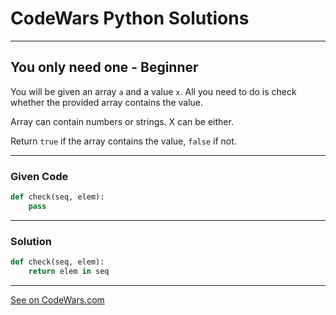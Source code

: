 # CodeWars Python Solutions

---

## You only need one - Beginner

You will be given an array `a` and a value `x`. All you need to do is check whether the provided array contains the value.

Array can contain numbers or strings. X can be either.

Return `true` if the array contains the value, `false` if not.


---

### Given Code


```python
def check(seq, elem):
    pass
```

---

### Solution


```python
def check(seq, elem):
    return elem in seq
```



---


[See on CodeWars.com](https://www.codewars.com/kata/57cc975ed542d3148f00015b/)
